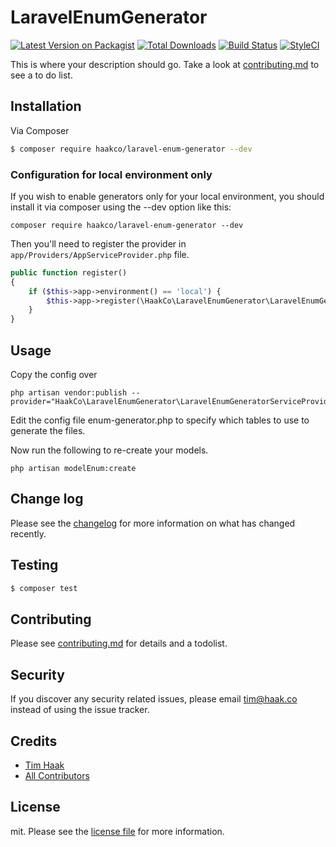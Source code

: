 # LaravelEnumGenerator

[![Latest Version on Packagist][ico-version]][link-packagist]
[![Total Downloads][ico-downloads]][link-downloads]
[![Build Status][ico-travis]][link-travis]
[![StyleCI][ico-styleci]][link-styleci]

This is where your description should go. Take a look at [contributing.md](contributing.md) to see a to do list.

## Installation

Via Composer

``` bash
$ composer require haakco/laravel-enum-generator --dev
```

### Configuration for local environment only

If you wish to enable generators only for your local environment, you should install it via composer using the --dev option like this:

```shell
composer require haakco/laravel-enum-generator --dev
```

Then you'll need to register the provider in `app/Providers/AppServiceProvider.php` file.

```php
public function register()
{
    if ($this->app->environment() == 'local') {
        $this->app->register(\HaakCo\LaravelEnumGenerator\LaravelEnumGeneratorServiceProvider::class);
    }
}
```

## Usage

Copy the config over

```shell
php artisan vendor:publish --provider="HaakCo\LaravelEnumGenerator\LaravelEnumGeneratorServiceProvider"
```

Edit the config file enum-generator.php to specify which tables to use to generate the files.

Now run the following to re-create your models. 

```shell
php artisan modelEnum:create
```

## Change log

Please see the [changelog](changelog.md) for more information on what has changed recently.

## Testing

``` bash
$ composer test
```

## Contributing

Please see [contributing.md](contributing.md) for details and a todolist.

## Security

If you discover any security related issues, please email tim@haak.co instead of using the issue tracker.

## Credits

- [Tim Haak][link-author]
- [All Contributors][link-contributors]

## License

mit. Please see the [license file](license.md) for more information.

[ico-version]: https://img.shields.io/packagist/v/haakco/laravel-enum-generator.svg?style=flat-square
[ico-downloads]: https://img.shields.io/packagist/dt/haakco/laravel-enum-generator.svg?style=flat-square
[ico-travis]: https://img.shields.io/travis/haakco/laravel-enum-generator/master.svg?style=flat-square
[ico-styleci]: https://styleci.io/repos/12345678/shield

[link-packagist]: https://packagist.org/packages/haakco/laravel-enum-generator
[link-downloads]: https://packagist.org/packages/haakco/laravel-enum-generator
[link-travis]: https://travis-ci.org/haakco/laravel-enum-generator
[link-styleci]: https://styleci.io/repos/12345678
[link-author]: https://github.com/haakco
[link-contributors]: ../../contributors
